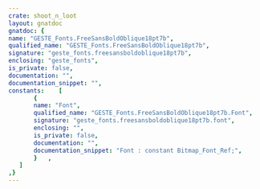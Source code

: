 ```yaml
---
crate: shoot_n_loot
layout: gnatdoc
gnatdoc: {
name: "GESTE_Fonts.FreeSansBoldOblique18pt7b",
qualified_name: "GESTE_Fonts.FreeSansBoldOblique18pt7b",
signature: "geste_fonts.freesansboldoblique18pt7b",
enclosing: "geste_fonts",
is_private: false,
documentation: "",
documentation_snippet: "",
constants:    [
       {
       name: "Font",
       qualified_name: "GESTE_Fonts.FreeSansBoldOblique18pt7b.Font",
       signature: "geste_fonts.freesansboldoblique18pt7b.font",
       enclosing: "",
       is_private: false,
       documentation: "",
       documentation_snippet: "Font : constant Bitmap_Font_Ref;",
       }   ,
   ]
,}
---
```

